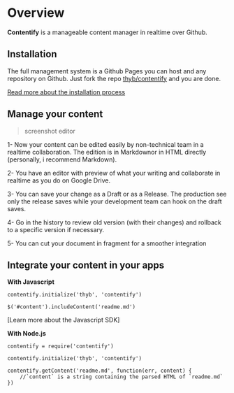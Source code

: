 Overview
========

**Contentify** is a manageable content manager in realtime over Github.

Installation
------------

The full management system is a Github Pages you can host and any repository on Github. Just fork the repo [thyb/contentify](https://github.com/thyb/contentify) and you are done. 

[Read more about the installation process](#/learn-more/install)

Manage your content
-------------------

> screenshot editor

1- Now your content can be edited easily by non-technical team in a realtime collaboration. The edition is in Markdownor in HTML directly (personally, i recommend Markdown).

2- You have an editor with preview of what your writing and collaborate in realtime as you do on Google Drive.

3- You can save your change as a Draft or as a Release. The production see only the release saves while your development team can hook on the draft saves.

4- Go in the history to review old version (with their changes) and rollback to a specific version if necessary.

5- You can cut your document in fragment for a smoother integration

Integrate your content in your apps
-----------------------------------

**With Javascript**

    contentify.initialize('thyb', 'contentify')
     
    $('#content').includeContent('readme.md')

[Learn more about the Javascript SDK]

**With Node.js**

    contentify = require('contentify')
     
    contentify.initialize('thyb', 'contentify')
     
    contentify.getContent('readme.md', function(err, content) {
        //`content` is a string containing the parsed HTML of `readme.md`
    })

